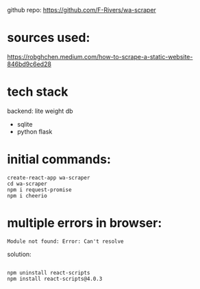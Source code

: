 github repo: https://github.com/F-Rivers/wa-scraper

# sources used:

https://robghchen.medium.com/how-to-scrape-a-static-website-846bd9c6ed28

# tech stack

backend: lite weight db

- sqlite
- python flask

# initial commands:

```
create-react-app wa-scraper
cd wa-scraper
npm i request-promise
npm i cheerio
```

# multiple errors in browser:

```
Module not found: Error: Can't resolve
```

solution:

```

npm uninstall react-scripts
npm install react-scripts@4.0.3
```
